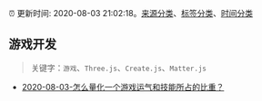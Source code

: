 :alarm_clock: 更新时间: 2020-08-03 21:02:18。[来源分类](../README.md)、[标签分类](../TAGS.md)、[时间分类](../TIMELINE.md)

## 游戏开发


> 关键字：`游戏`、`Three.js`、`Create.js`、`Matter.js`



- [2020-08-03-怎么量化一个游戏运气和技能所占的比重？](https://www.v2ex.com/t/695389) 